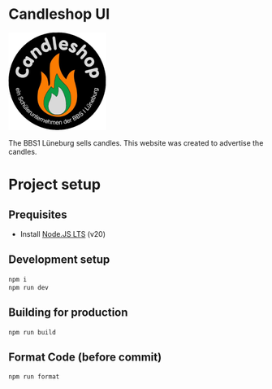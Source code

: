 # Candleshop UI

![LOGO](src/assets//logo_small.png)

The BBS1 Lüneburg sells candles.
This website was created to advertise the candles.

# Project setup

## Prequisites

-   Install [Node.JS LTS](https://nodejs.org/en) (v20)

## Development setup

```
npm i
npm run dev
```

## Building for production

```
npm run build
```

## Format Code (before commit)

```
npm run format
```
